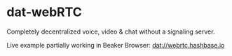 # dat-webRTC

Completely decentralized voice, video & chat without a signaling server.

Live example partially working in Beaker Browser: [dat://webrtc.hashbase.io](dat://webrtc.hashbase.io)
